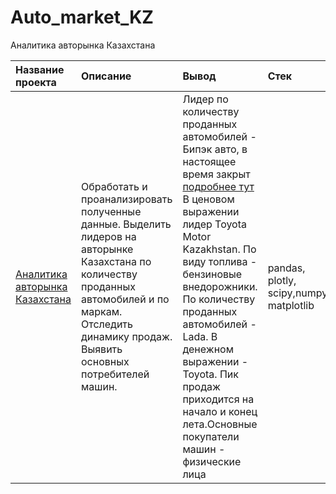 # Auto_market_KZ
Аналитика авторынка Казахстана

| Название проекта | Описание | Вывод| Стек|
| :-------- | :----------- |:----------- | :-----------|
|[Аналитика авторынка Казахстана](https://github.com/Polinailinet/Auto_market_KZ/blob/main/Auto_KZ_2019.ipynb)  | Обработать и проанализировать полученные данные. Выделить лидеров на авторынке Казахстана по количеству проданных автомобилей и по маркам. Отследить динамику продаж. Выявить основных потребителей машин. |Лидер по количеству проданных автомобилей - Бипэк авто, в настоящее время закрыт [подробнее тут](https://www.gazeta.ru/auto/2021/09/27_a_14024917.shtml)  В ценовом выражении лидер Toyota Motor Kazakhstan.  По виду топлива - бензиновые внедорожники.  По количеству проданных автомобилей - Lada. В денежном выражении -  Toyota. Пик продаж приходится на начало и конец лета.Основные покупатели машин - физические лица| pandas, plotly, scipy,numpy, matplotlib|
